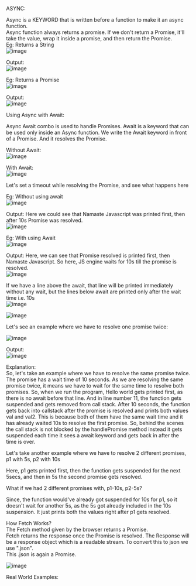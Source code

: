 ASYNC:  
  
Async is a KEYWORD that is written before a function to make it an async function.  
Async function always returns a promise. If we don't return a Promise, it'll take the value, wrap it inside a promise, and then return the Promise.  
Eg:  Returns a String  
![image](https://github.com/Gayathri229/JavaScript/assets/60467364/f3bc18f1-da34-44a3-97eb-dd0c86203062)  
  
Output:  
![image](https://github.com/Gayathri229/JavaScript/assets/60467364/6e3c08db-395e-46a3-b6f5-f6b5d697727c)

Eg: Returns a Promise  
![image](https://github.com/Gayathri229/JavaScript/assets/60467364/f67613ea-9de9-4a00-b929-8caee9d4ba49)

Output:  
![image](https://github.com/Gayathri229/JavaScript/assets/60467364/5e8a35df-9c87-4bce-aea2-a10ba721b4b0)

Using Async with Await:  
  
Async Await combo is used to handle Promises. 
Await is a keyword that can be used only inside an Async function.
We write the Await keyword in front of a Promise. And it resolves the Promise.  

Without Await:  
![image](https://github.com/Gayathri229/JavaScript/assets/60467364/a8074504-c005-4aef-afda-8bdd9da96595)

With Await:  
![image](https://github.com/Gayathri229/JavaScript/assets/60467364/a375e3ef-09fe-4eab-9f04-0c132619f125)  

Let's set a timeout while resolving the Promise, and see what happens here  

Eg: Without using await  
![image](https://github.com/Gayathri229/JavaScript/assets/60467364/f35bc059-08bf-4cbe-a676-163d1ef59488)  

Output: Here we could see that Namaste Javascript was printed first, then after 10s Promise was resolved.  
![image](https://github.com/Gayathri229/JavaScript/assets/60467364/dc5b027e-5885-4c6d-a4fb-d2a4b9ec014f)  

Eg: With using Await  
![image](https://github.com/Gayathri229/JavaScript/assets/60467364/46d1a78f-a75d-449d-8158-c42d05b879b1)  

Output:  Here, we can see that Promise resolved is printed first, then Namaste Javascript. So here, JS engine waits for 10s till the promise is resolved.  
![image](https://github.com/Gayathri229/JavaScript/assets/60467364/52f070e9-0d2e-4510-a620-9e11b902a925)

If we have a line above the await, that line will be printed immediately without any wait, but the lines below await are printed only after the wait time i.e. 10s  
![image](https://github.com/Gayathri229/JavaScript/assets/60467364/002f9152-2f12-4a1d-b924-bb70dc7cb188)  

![image](https://github.com/Gayathri229/JavaScript/assets/60467364/cf0adc44-7636-4cbf-a03b-3f935bf505a5)
  
  
Let's see an example where we have to resolve one promise twice:  

![image](https://github.com/Gayathri229/JavaScript/assets/60467364/0e6ec9db-3a4b-46d7-bccf-5977ec654e1f)  

Output:  
![image](https://github.com/Gayathri229/JavaScript/assets/60467364/9c2fb9a4-e81a-444a-aa27-1885d34c06c2)  

Explanation:    
So, let's take an example where we have to resolve the same promise twice. The promise has a wait time of 10 seconds. As we are resolving the same promise twice, it means we have to wait for the same time to resolve both promises. So, when we run the program, Hello world gets printed first, as there is no await before that line. And in line number 11, the function gets suspended and gets removed from call stack. After 10 seconds, the function gets back into callstack after the promise is resolved and prints both values val and val2. This is because both of them have the same wait time and it has already waited 10s to resolve the first promise. So, behind the scenes the call stack is not blocked by the handlePromise method instead it gets suspended each time it sees a await keyword and gets back in after the time is over. 


Let's take another example where we have to resolve 2 different promises, p1 with 5s, p2 with 10s

Here, p1 gets printed first, then the function gets suspended for the next 5secs, and then in 5s the second promise gets resolved.

What if we had 2 different promises with, p1-10s, p2-5s?  
  
Since, the function would've already got suspended for 10s for p1, so it doesn't wait for another 5s, as the 5s got already included in the 10s suspension. It just prints both the values right after p1 gets resolved. 
  
   
  
How Fetch Works?  
The Fetch method given by the browser returns a Promise.  
Fetch returns the response once the Promise is resolved. The Response will be a response object which is a readable stream. To convert this to json we use ".json".  
This .json is again a Promise.  
  
![image](https://github.com/Gayathri229/JavaScript/assets/60467364/584d655b-e9a6-4296-817f-9d4fb5c397a6)  



Real World Examples:  

